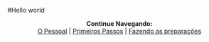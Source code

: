 #Hello world

<p align="center">
  <b>Continue Navegando:</b><br>
  <a href="https://pedrowagner.github.io/DevRel/Passos/Pessoal">O Pessoal</a> |
  <a href="https://pedrowagner.github.io/DevRel/Primeiros Passos">Primeiros Passos</a> |
  <a href="https://pedrowagner.github.io/DevRel/Passos/Preparacoes">Fazendo as preparações</a>
</p>
